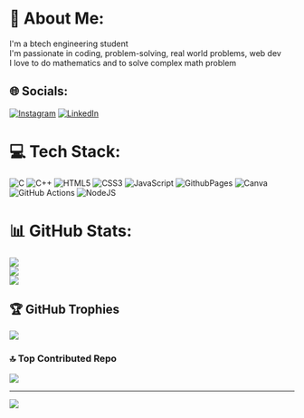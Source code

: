 # 💫 About Me:
I'm a btech engineering student <br>I'm passionate in coding, problem-solving, real world problems, web dev<br>I love to do mathematics and to solve complex math problem<br>


## 🌐 Socials:
[![Instagram](https://img.shields.io/badge/Instagram-%23E4405F.svg?logo=Instagram&logoColor=white)](https://instagram.com/raj_dutta2005) [![LinkedIn](https://img.shields.io/badge/LinkedIn-%230077B5.svg?logo=linkedin&logoColor=white)](https://linkedin.com/in/rajdutta062005) 

# 💻 Tech Stack:
![C](https://img.shields.io/badge/c-%2300599C.svg?style=for-the-badge&logo=c&logoColor=white) ![C++](https://img.shields.io/badge/c++-%2300599C.svg?style=for-the-badge&logo=c%2B%2B&logoColor=white) ![HTML5](https://img.shields.io/badge/html5-%23E34F26.svg?style=for-the-badge&logo=html5&logoColor=white) ![CSS3](https://img.shields.io/badge/css3-%231572B6.svg?style=for-the-badge&logo=css3&logoColor=white) ![JavaScript](https://img.shields.io/badge/javascript-%23323330.svg?style=for-the-badge&logo=javascript&logoColor=%23F7DF1E) ![GithubPages](https://img.shields.io/badge/github%20pages-121013?style=for-the-badge&logo=github&logoColor=white) ![Canva](https://img.shields.io/badge/Canva-%2300C4CC.svg?style=for-the-badge&logo=Canva&logoColor=white) ![GitHub Actions](https://img.shields.io/badge/github%20actions-%232671E5.svg?style=for-the-badge&logo=githubactions&logoColor=white) ![NodeJS](https://img.shields.io/badge/node.js-6DA55F?style=for-the-badge&logo=node.js&logoColor=white)
# 📊 GitHub Stats:
![](https://github-readme-stats.vercel.app/api?username=dutta2005&theme=dark&hide_border=false&include_all_commits=false&count_private=false)<br/>
![](https://github-readme-streak-stats.herokuapp.com/?user=dutta2005&theme=dark&hide_border=false)<br/>
![](https://github-readme-stats.vercel.app/api/top-langs/?username=dutta2005&theme=dark&hide_border=false&include_all_commits=false&count_private=false&layout=compact)

## 🏆 GitHub Trophies
![](https://github-profile-trophy.vercel.app/?username=dutta2005&theme=radical&no-frame=false&no-bg=false&margin-w=4)

### 🔝 Top Contributed Repo
![](https://github-contributor-stats.vercel.app/api?username=dutta2005&limit=5&theme=dark&combine_all_yearly_contributions=true)

---
[![](https://visitcount.itsvg.in/api?id=dutta2005&icon=0&color=0)](https://visitcount.itsvg.in)

<!-- Proudly created with GPRM ( https://gprm.itsvg.in ) -->
